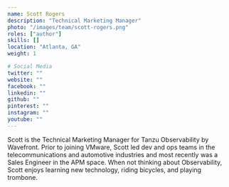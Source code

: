 ```yaml
---
name: Scott Rogers
description: "Technical Marketing Manager"
photo: "/images/team/scott-rogers.png"
roles: ["author"]
skills: []
location: "Atlanta, GA"
weight: 1

# Social Media 
twitter: ""
website: ""
facebook: ""
linkedin: ""
github: ""
pinterest: ""
instagram: ""
youtube: ""
---
```


Scott is the Technical Marketing Manager for Tanzu Observability by Wavefront. Prior to joining VMware, Scott led dev and ops teams in the telecommunications and automotive industries and most recently was a Sales Engineer in the APM space. When not thinking about Observability, Scott enjoys learning new technology, riding bicycles, and playing trombone.

<!--more-->
